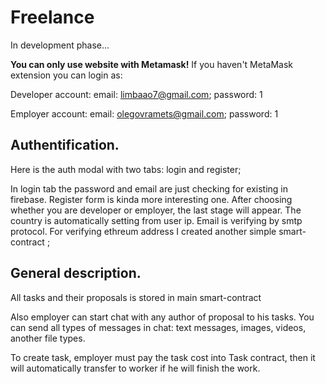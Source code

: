 # Freelance

In development phase...

**You can only use website with Metamask!**
If you haven't MetaMask extension you can login as:

Developer account:
email: limbaao7@gmail.com;
password: 1

Employer account:
email: olegovramets@gmail.com;
password: 1

## Authentification.

Here is the auth modal with two tabs: login and register;

In login tab the password and email are just checking for existing in firebase.
Register form is kinda more interesting one. After choosing whether you are developer or employer, the last stage will appear. The country is automatically setting from user ip. Email is verifying by smtp protocol.
For verifying ethreum address I created another simple smart-contract ;

## General description.

All tasks and their proposals is stored in main smart-contract 

Also employer can start chat with any author of proposal to his tasks.
You can send all types of messages in chat: text messages, images, videos, another file types.

To create task, employer must pay the task cost into Task contract, then it will automatically transfer to worker if he will finish the work.
